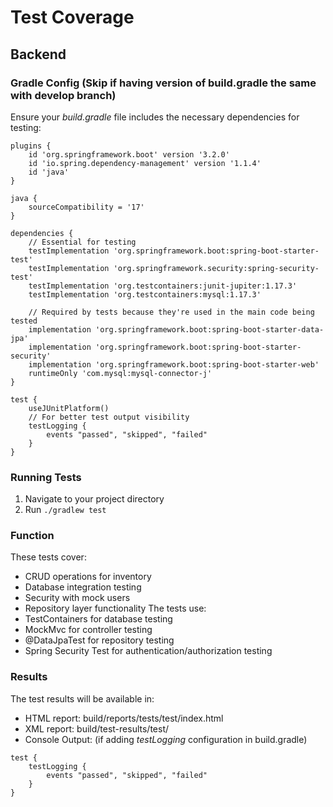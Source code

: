 # Test Coverage
## Backend
### Gradle Config (Skip if having version of build.gradle the same with develop branch)
Ensure your _build.gradle_ file includes the necessary dependencies for testing:
```
plugins {
    id 'org.springframework.boot' version '3.2.0'
    id 'io.spring.dependency-management' version '1.1.4'
    id 'java'
}

java {
    sourceCompatibility = '17'
}

dependencies {
    // Essential for testing
    testImplementation 'org.springframework.boot:spring-boot-starter-test'    
    testImplementation 'org.springframework.security:spring-security-test'    
    testImplementation 'org.testcontainers:junit-jupiter:1.17.3'            
    testImplementation 'org.testcontainers:mysql:1.17.3'                    

    // Required by tests because they're used in the main code being tested
    implementation 'org.springframework.boot:spring-boot-starter-data-jpa'   
    implementation 'org.springframework.boot:spring-boot-starter-security'   
    implementation 'org.springframework.boot:spring-boot-starter-web'         
    runtimeOnly 'com.mysql:mysql-connector-j'                                
}

test {
    useJUnitPlatform()
    // For better test output visibility
    testLogging {
        events "passed", "skipped", "failed"
    }
}
```
### Running Tests
1. Navigate to your project directory
2. Run `./gradlew test`
### Function
These tests cover:
- CRUD operations for inventory
- Database integration testing
- Security with mock users
- Repository layer functionality
The tests use:
- TestContainers for database testing
- MockMvc for controller testing
- @DataJpaTest for repository testing
- Spring Security Test for authentication/authorization testing
### Results
The test results will be available in:
- HTML report: 
build/reports/tests/test/index.html 
- XML report: 
build/test-results/test/
- Console Output: (if adding _testLogging_ configuration in build.gradle)
```
test {
    testLogging {
        events "passed", "skipped", "failed"
    }
}
```